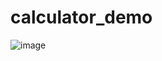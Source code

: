 # calculator_demo
![image](https://github.com/yani1000002/calculator_demo/assets/43902696/df7a4165-66c0-45b5-b88d-0c1e9823ccdf)
